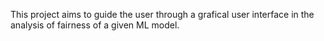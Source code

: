 This project aims to guide the user through a grafical user interface in the analysis of fairness of a given ML model.
